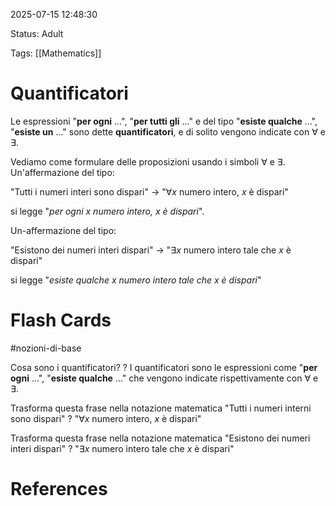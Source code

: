 2025-07-15 12:48:30

Status: Adult

Tags: [[Mathematics]]

# Quantificatori

Le espressioni "**per ogni** …", "**per tutti gli** …" e del tipo "**esiste qualche** …", "**esiste un** …" sono dette **quantificatori**, e di solito vengono indicate con $\forall$ e $\exists$. 

Vediamo come formulare delle proposizioni usando i simboli $\forall$ e $\exists$. Un'affermazione del tipo:

"Tutti i numeri interi sono dispari" -> "$\forall x$ numero intero, $x$ è dispari"

si legge "*per ogni x numero intero, x è dispari*".

Un-affermazione del tipo:

"Esistono dei numeri interi dispari" -> "$\exists x$ numero intero tale che $x$ è dispari"

si legge "*esiste qualche x numero intero tale che x è dispari*"

# Flash Cards
#nozioni-di-base 

Cosa sono i quantificatori?
?
I quantificatori sono le espressioni come "**per ogni** …", "**esiste qualche** …" che vengono indicate rispettivamente con $\forall$ e $\exists$.

Trasforma questa frase nella notazione matematica
"Tutti i numeri interni sono dispari"
?
"$\forall x$ numero intero, $x$ è dispari"

Trasforma questa frase nella notazione matematica
"Esistono dei numeri interi dispari"
?
"$\exists x$ numero intero tale che $x$ è dispari"
# References